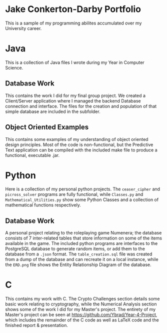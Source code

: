Jake Conkerton-Darby Portfolio
==============

This is a sample of my programming abilites accumulated over my University career.

Java
==============

This is a collection of Java files I wrote during my Year in Computer Science.

Database Work
--------------

This contains the work I did for my final group project. We created a Client/Server application where I managed the backend Database connection and interface. The files for the creation and population of that simple database are included in the subfolder.

Object Oriented Examples
--------------

This contains some examples of my understanding of object oriented design principles. Most of the code is non-functional, but the Predictive Text application can be compiled with the included make file to produce a functional, executable .jar.

Python
==============

Here is a collection of my personal python projects. The `ceaser_cipher` and `picross_solver` programs are fully functional, while `Classes.py` and `Mathematical_Utilities.py` show some Python Classes and a collection of mathematical functions respectively.

Database Work
--------------

A personal project relating to the roleplaying game Numenera; the database consists of 7 inter-related tables that store information on some of the items available in the game. The included python programs are interfaces to the PostgreSQL database to generate random items, or add them to the database from a `.json` format. The `table_creation.sql` file was created from a dump of the database and can recreate it on a local instance, while the `ERD.png` file shows the Entity Relationship Diagram of the database.

C
==============

This contains my work with C. The Crypto Challenges section details some basic work relating to cryptography, while the Numerical Analysis section shows some of the work I did for my Master's project. The entirety of my Master's project can be seen at https://github.com/Ybrad/Year-4-Project, which includes the remainder of the C code as well as LaTeX code and the finished report & presentation.
